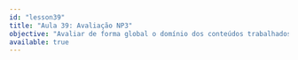 ```yaml
---
id: "lesson39"
title: "Aula 39: Avaliação NP3"
objective: "Avaliar de forma global o domínio dos conteúdos trabalhados ao longo do semestre, testando a capacidade do aluno de analisar problemas e implementar soluções completas em C, com estruturas de dados básicas."
available: true
---
```


<script setup lang="ts">
import LessonRenderer from '@/components/lesson/LessonRenderer.vue';
import lessonData from './lesson39.json';
</script>

<LessonRenderer :data="lessonData" />
